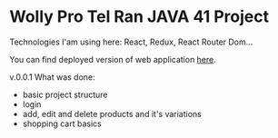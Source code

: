 # Wolly Pro Tel Ran JAVA 41 Project

Technologies I'am using here: 
React, Redux, React Router Dom... 

You can find deployed version of web application [here](https://rastamonsta064.github.io/wolly/).

v.0.0.1 
What was done: 

- basic project structure
- login
- add, edit and delete products and it's variations
- shopping cart basics

